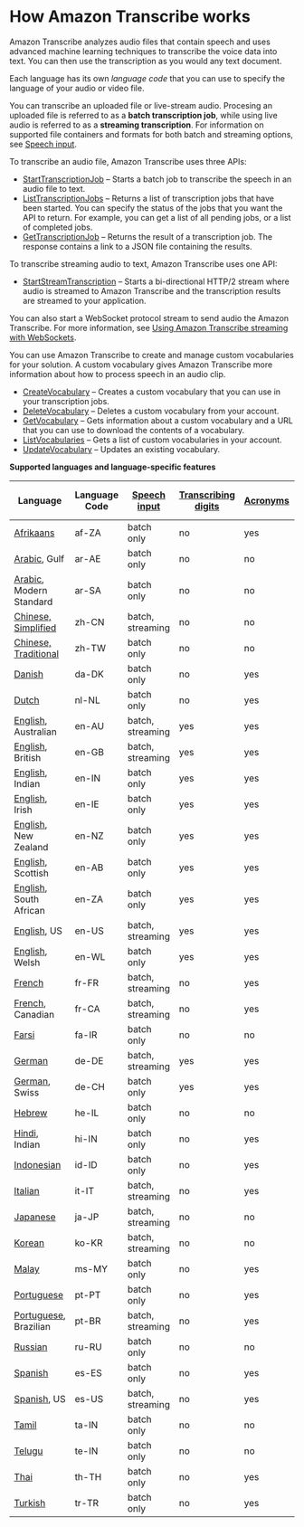 # How Amazon Transcribe works<a name="how-it-works"></a>

Amazon Transcribe analyzes audio files that contain speech and uses advanced machine learning techniques to transcribe the voice data into text\. You can then use the transcription as you would any text document\.

Each language has its own *language code* that you can use to specify the language of your audio or video file\.

You can transcribe an uploaded file or live\-stream audio\. Procesing an uploaded file is referred to as a **batch transcription job**, while using live audio is referred to as a **streaming transcription**\. For information on supported file containers and formats for both batch and streaming options, see [Speech input](input.md)\.

To transcribe an audio file, Amazon Transcribe uses three APIs:
+ [StartTranscriptionJob](API_StartTranscriptionJob.md) – Starts a batch job to transcribe the speech in an audio file to text\.
+ [ListTranscriptionJobs](API_ListTranscriptionJobs.md) – Returns a list of transcription jobs that have been started\. You can specify the status of the jobs that you want the API to return\. For example, you can get a list of all pending jobs, or a list of completed jobs\.
+ [GetTranscriptionJob](API_GetTranscriptionJob.md) – Returns the result of a transcription job\. The response contains a link to a JSON file containing the results\.

To transcribe streaming audio to text, Amazon Transcribe uses one API:
+ [StartStreamTranscription](API_streaming_StartStreamTranscription.md) – Starts a bi\-directional HTTP/2 stream where audio is streamed to Amazon Transcribe and the transcription results are streamed to your application\.

You can also start a WebSocket protocol stream to send audio the Amazon Transcribe\. For more information, see [Using Amazon Transcribe streaming with WebSockets](websocket.md)\.

You can use Amazon Transcribe to create and manage custom vocabularies for your solution\. A custom vocabulary gives Amazon Transcribe more information about how to process speech in an audio clip\.
+ [CreateVocabulary](API_CreateVocabulary.md) – Creates a custom vocabulary that you can use in your transcription jobs\.
+ [DeleteVocabulary](API_DeleteVocabulary.md) – Deletes a custom vocabulary from your account\.
+ [GetVocabulary](API_GetVocabulary.md) – Gets information about a custom vocabulary and a URL that you can use to download the contents of a vocabulary\.
+ [ListVocabularies](API_ListVocabularies.md) – Gets a list of custom vocabularies in your account\.
+ [UpdateVocabulary](API_UpdateVocabulary.md) – Updates an existing vocabulary\.


**Supported languages and language\-specific features**  

| Language | Language Code | [Speech input](input.md) | [Transcribing digits](how-numbers.md) | [Acronyms](how-vocabulary.md#create-vocabulary-acronym) | [Custom language models](custom-language-models.md) | [Content redaction](content-redaction.md) | [Call analytics](call-analytics.md) | 
| --- | --- | --- | --- | --- | --- | --- | --- | 
| [Afrikaans](charsets.md#char-afrikaans) | af\-ZA | batch only | no | yes | no | no | no | 
| [Arabic](charsets.md#char-arabic), Gulf | ar\-AE | batch only | no | no | no | no | yes | 
| [Arabic](charsets.md#char-arabic), Modern Standard | ar\-SA | batch only | no | no | no | no | no | 
| [Chinese, Simplified](charsets.md#char-chinese-man-cn) | zh\-CN | batch, streaming | no | no | no | no | yes | 
| [Chinese, Traditional](charsets.md#char-chinese-man-tw) | zh\-TW | batch only | no | no | no | no | no | 
| [Danish](charsets.md#char-danish) | da\-DK | batch only | no | yes | no | no | no | 
| [Dutch](charsets.md#char-dutch) | nl\-NL | batch only | no | yes | no | no | no | 
| [English](charsets.md#char-english), Australian | en\-AU | batch, streaming | yes | yes | yes | no | yes | 
| [English](charsets.md#char-english), British | en\-GB | batch, streaming | yes | yes | yes | no | yes | 
| [English](charsets.md#char-english), Indian | en\-IN | batch only | yes | yes | no | no | yes | 
| [English](charsets.md#char-english), Irish | en\-IE | batch only | yes | yes | no | no | yes | 
| [English](charsets.md#char-english), New Zealand | en\-NZ | batch only | yes | yes | no | no | no | 
| [English](charsets.md#char-english), Scottish | en\-AB | batch only | yes | yes | no | no | yes | 
| [English](charsets.md#char-english), South African | en\-ZA | batch only | yes | yes | no | no | no | 
| [English](charsets.md#char-english), US | en\-US | batch, streaming | yes | yes | yes | yes \(batch\) | yes | 
| [English](charsets.md#char-english), Welsh | en\-WL | batch only | yes | yes | no | no | yes | 
| [French](charsets.md#char-french) | fr\-FR | batch, streaming | no | yes | no | no | yes | 
| [French](charsets.md#char-french), Canadian | fr\-CA | batch, streaming | no | yes | no | no | yes | 
| [Farsi](charsets.md#char-farsi) | fa\-IR | batch only | no | no | no | no | no | 
| [German](charsets.md#char-german) | de\-DE | batch, streaming | yes | yes | no | no | yes | 
| [German](charsets.md#char-german), Swiss | de\-CH | batch only | yes | yes | no | no | yes | 
| [Hebrew](charsets.md#char-hebrew) | he\-IL | batch only | no | no | no | no | no | 
| [Hindi](charsets.md#char-hindi), Indian | hi\-IN | batch only | no | yes | yes | no | yes | 
| [Indonesian](charsets.md#char-indonesian) | id\-ID | batch only | no | yes | no | no | no | 
| [Italian](charsets.md#char-italian) | it\-IT | batch, streaming | no | yes | no | no | yes | 
| [Japanese](charsets.md#char-japanese) | ja\-JP | batch, streaming | no | no | no | no | yes | 
| [Korean](charsets.md#char-korean) | ko\-KR | batch, streaming | no | no | no | no | yes | 
| [Malay](charsets.md#char-malay) | ms\-MY | batch only | no | yes | no | no | no | 
| [Portuguese](charsets.md#char-portuguese) | pt\-PT | batch only | no | yes | no | no | yes | 
| [Portuguese](charsets.md#char-portuguese), Brazilian | pt\-BR | batch, streaming | no | yes | no | no | yes | 
| [Russian](charsets.md#char-russian) | ru\-RU | batch only | no | no | no | no | no | 
| [Spanish](charsets.md#char-spanish) | es\-ES | batch only | no | yes | no | no | yes | 
| [Spanish](charsets.md#char-spanish), US | es\-US | batch, streaming | no | yes | yes | no | yes | 
| [Tamil](charsets.md#char-tamil) | ta\-IN | batch only | no | no | no | no | no | 
| [Telugu](charsets.md#char-telugu) | te\-IN | batch only | no | no | no | no | no | 
| [Thai](charsets.md#char-thai) | th\-TH | batch only | no | yes | no | no | no | 
| [Turkish](charsets.md#char-turkish) | tr\-TR | batch only | no | yes | no | no | no | 